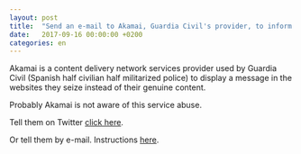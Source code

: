 ```yaml
---
layout: post
title:  "Send an e-mail to Akamai, Guardia Civil's provider, to inform them about a service abuse"
date:   2017-09-16 00:00:00 +0200
categories: en
---
```

Akamai is a content delivery network services provider used by Guardia Civil (Spanish half civilian half militarized police) to display a message in the websites they seize instead of their genuine content.

Probably Akamai is not aware of this service abuse.

Tell them on Twitter [click here](https://twitter.com/intent/tweet?text=Hi%20%40Akamai%2C%20do%20you%20know%20that%20%40guardiacivil%20is%20using%20your%20services%20to%20block%20legitimate%20websites%3F).

Or tell them by e-mail. Instructions [here](/en/2017/09/16/akamai_en.html).
